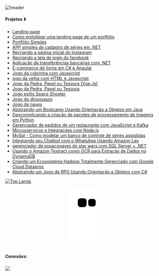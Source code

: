![header](https://user-images.githubusercontent.com/88558377/159158519-59bcb75b-ec6b-4f9e-ac29-d968010e2b98.gif)

#### Projetos ⬇️

- [Landing page](https://github.com/BeyondtimeX/Projeto-29)<br/>
- [Como prototipar uma landing page de um portfólio](https://github.com/BeyondtimeX/Projeto_33.git)<br/>
- [Portfólio Simples](https://github.com/BeyondtimeX/Projeto-27)<br/>
- [APP simples de cadastro de séries em .NET](https://github.com/BeyondtimeX/Projeto-23)<br/>
- [Recriando a página inicial do Instagram](https://github.com/BeyondtimeX/Projeto_38)<br/>
- [Recriando a tela de login do facebook](https://github.com/BeyondtimeX/Projeto-28)<br/>
- [Aplicação de transferências bancárias com .NET](https://github.com/BeyondtimeX/Projeto_37)<br/>
- [E-commerce de livros em C# e Angular](https://github.com/BeyondtimeX/Projeto-36)<br/>
- [Jogo da cobrinha com Javascript](https://github.com/BeyondtimeX/Projeto-32)<br/>
- [jogo da velha com HTML e Javascript](https://github.com/BeyondtimeX/Projeto-31)<br/>
- [Jogo da Pedra, Papel ou Tesoura (Vue.Js)](https://github.com/BeyondtimeX/Projeto-26)<br/>
- [Jogo da Pedra, Papel ou Tesoura](https://github.com/BeyondtimeX/Projeto-25)<br/>
- [Jogo estilo Space Shooter](https://github.com/BeyondtimeX/Projeto_14)<br/>
- [Jogo do dinossauro](https://github.com/BeyondtimeX/Projeto-18)<br/>
- [Jogo de naves](https://github.com/BeyondtimeX/Projeto_16.git)<br/>
- [Abstraindo um Bootcamp Usando Orientação a Objetos em Java](https://github.com/BeyondtimeX/Projeto-30)<br/>
- [Descomplicando a criação de pacotes de processamento de imagens em Python](https://github.com/BeyondtimeX/Projeto-1)<br/>
- [Gerenciador de pedidos de um restaurante com JavaScript e Kafka](https://github.com/BeyondtimeX/Projeto-24)<br/>
- [Microsserviços e Integrações com Node.js](https://github.com/BeyondtimeX/Projeto-34)<br/>
- [ MySql - Como modelar um banco de controle de séries assistidas](https://github.com/BeyondtimeX/Projeto-2)<br/>
- [Integrando seu Chatbot com o WhatsApp Usando Amazon Lex](https://github.com/BeyondtimeX/Projeto-12)<br/>
- [gerenciador de espaçonaves do star wars com SQL Server + .NET](https://github.com/BeyondtimeX/Projeto-20)<br/>
- [Usando o Amazon Textract como OCR para Extração de Dados no DynamoDB](https://github.com/BeyondtimeX/Projeto-21.git)<br/>
- [Criando um Ecossistema Hadoop Totalmente Gerenciado com Google Cloud Dataproc](https://github.com/BeyondtimeX/Projeto-5.git)<br/>
- [Abstraindo um Jogo de RPG Usando Orientação a Objetos com C#](https://github.com/BeyondtimeX/Projeto-5.git)<br/>

[![Top Langs](https://github-readme-stats.vercel.app/api/top-langs/?username=BeyondTimeX&langs_count=8&layout=compact)](https://github.com/BeyondTimeX/github-readme-stats)
    
 <div align="center">
  
  ![Snake animation](https://github.com/BeyondtimeX/BeyondtimeX/blob/output/github-contribution-grid-snake.svg)
  
</div>

   <h5 align="left">Conexões:</h5>

  <a href="https://www.linkedin.com/in/brunodesouzaalmeida" target="_blank"><img src="https://img.shields.io/badge/LinkedIn-0077B5?style=for-the-badge&logo=linkedin&logoColor=white" target="_blank"></a> 
   

  

  

















